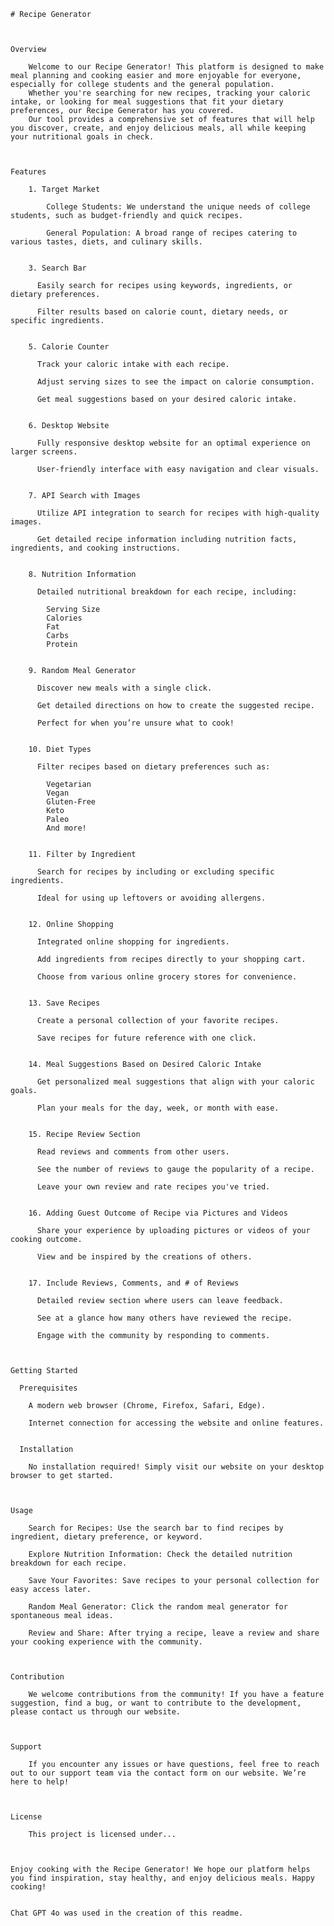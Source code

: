     # Recipe Generator


    
    Overview
    
        Welcome to our Recipe Generator! This platform is designed to make meal planning and cooking easier and more enjoyable for everyone, especially for college students and the general population. 
        Whether you're searching for new recipes, tracking your caloric intake, or looking for meal suggestions that fit your dietary preferences, our Recipe Generator has you covered. 
        Our tool provides a comprehensive set of features that will help you discover, create, and enjoy delicious meals, all while keeping your nutritional goals in check.


    
    Features
    
        1. Target Market
    
            College Students: We understand the unique needs of college students, such as budget-friendly and quick recipes.
        
            General Population: A broad range of recipes catering to various tastes, diets, and culinary skills.

        
        3. Search Bar
        
          Easily search for recipes using keywords, ingredients, or dietary preferences.
          
          Filter results based on calorie count, dietary needs, or specific ingredients.

          
        5. Calorie Counter
          
          Track your caloric intake with each recipe.
          
          Adjust serving sizes to see the impact on calorie consumption.
          
          Get meal suggestions based on your desired caloric intake.

          
        6. Desktop Website
        
          Fully responsive desktop website for an optimal experience on larger screens.
          
          User-friendly interface with easy navigation and clear visuals.

          
        7. API Search with Images
        
          Utilize API integration to search for recipes with high-quality images.
          
          Get detailed recipe information including nutrition facts, ingredients, and cooking instructions.

          
        8. Nutrition Information
        
          Detailed nutritional breakdown for each recipe, including:
          
            Serving Size
            Calories
            Fat
            Carbs
            Protein

            
        9. Random Meal Generator
        
          Discover new meals with a single click.
          
          Get detailed directions on how to create the suggested recipe.
          
          Perfect for when you’re unsure what to cook!

          
        10. Diet Types
        
          Filter recipes based on dietary preferences such as:
          
            Vegetarian
            Vegan
            Gluten-Free
            Keto
            Paleo
            And more!

            
        11. Filter by Ingredient
        
          Search for recipes by including or excluding specific ingredients.
          
          Ideal for using up leftovers or avoiding allergens.

          
        12. Online Shopping
        
          Integrated online shopping for ingredients.
          
          Add ingredients from recipes directly to your shopping cart.
          
          Choose from various online grocery stores for convenience.

          
        13. Save Recipes
        
          Create a personal collection of your favorite recipes.
          
          Save recipes for future reference with one click.

          
        14. Meal Suggestions Based on Desired Caloric Intake
        
          Get personalized meal suggestions that align with your caloric goals.
          
          Plan your meals for the day, week, or month with ease.

          
        15. Recipe Review Section
        
          Read reviews and comments from other users.
          
          See the number of reviews to gauge the popularity of a recipe.
          
          Leave your own review and rate recipes you've tried.

          
        16. Adding Guest Outcome of Recipe via Pictures and Videos
        
          Share your experience by uploading pictures or videos of your cooking outcome.
          
          View and be inspired by the creations of others.

          
        17. Include Reviews, Comments, and # of Reviews
        
          Detailed review section where users can leave feedback.
          
          See at a glance how many others have reviewed the recipe.
          
          Engage with the community by responding to comments.


      
    Getting Started

      Prerequisites
      
        A modern web browser (Chrome, Firefox, Safari, Edge).
        
        Internet connection for accessing the website and online features.

      
      Installation
      
        No installation required! Simply visit our website on your desktop browser to get started.


    
    Usage

        Search for Recipes: Use the search bar to find recipes by ingredient, dietary preference, or keyword.
        
        Explore Nutrition Information: Check the detailed nutrition breakdown for each recipe.
        
        Save Your Favorites: Save recipes to your personal collection for easy access later.
        
        Random Meal Generator: Click the random meal generator for spontaneous meal ideas.
        
        Review and Share: After trying a recipe, leave a review and share your cooking experience with the community.


    
    Contribution
    
        We welcome contributions from the community! If you have a feature suggestion, find a bug, or want to contribute to the development, please contact us through our website.


    
    Support
    
        If you encounter any issues or have questions, feel free to reach out to our support team via the contact form on our website. We’re here to help!


    
    License
    
        This project is licensed under...


    
    Enjoy cooking with the Recipe Generator! We hope our platform helps you find inspiration, stay healthy, and enjoy delicious meals. Happy cooking!


    Chat GPT 4o was used in the creation of this readme. 

